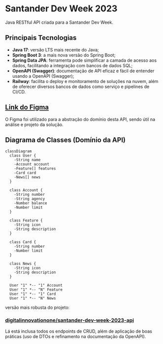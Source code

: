 # Santander Dev Week 2023

Java RESTful API criada para a Santander Dev Week.

## Principais Tecnologias
 - **Java 17**: versão LTS mais recente do Java;
 - **Spring Boot 3**: a mais nova versão do Spring Boot;
 - **Spring Data JPA**: ferramenta pode simplificar a camada de acesso aos dados, facilitando a integração com bancos de dados SQL;
 - **OpenAPI (Swagger)**: documentação de API eficaz e fácil de entender usando a OpenAPI (Swagger);
 - **Railway**: facilita o deploy e monitoramento de soluções na nuvem, além de oferecer diversos bancos de dados como serviço e pipelines de CI/CD.

## [Link do Figma](https://www.figma.com/file/0ZsjwjsYlYd3timxqMWlbj/SANTANDER---Projeto-Web%2FMobile?type=design&node-id=1421%3A432&mode=design&t=6dPQuerScEQH0zAn-1)

O Figma foi utilizado para a abstração do domínio desta API, sendo útil na análise e projeto da solução.

## Diagrama de Classes (Domínio da API)

```mermaid
classDiagram
  class User {
    -String name
    -Account account
    -Feature[] features
    -Card card
    -News[] news
  }

  class Account {
    -String number
    -String agency
    -Number balance
    -Number limit
  }

  class Feature {
    -String icon
    -String description
  }

  class Card {
    -String number
    -Number limit
  }

  class News {
    -String icon
    -String description
  }

  User "1" *-- "1" Account
  User "1" *-- "N" Feature
  User "1" *-- "1" Card
  User "1" *-- "N" News
```


versão mais robusta do projeto:

### [digitalinnovationone/santander-dev-week-2023-api](https://github.com/digitalinnovationone/santander-dev-week-2023-api)

Lá está inclusa todos os endpoints de CRUD, além de aplicação de boas práticas (uso de DTOs e refinamento na documentação da OpenAPI). 
